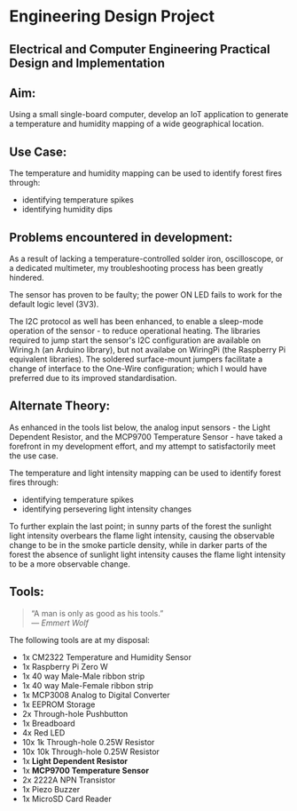 # Engineering Design Project

## Electrical and Computer Engineering Practical Design and Implementation

## Aim:
Using a small single-board computer, develop an IoT application to generate a temperature and humidity mapping of a wide geographical location.

## Use Case:
The temperature and humidity mapping can be used to identify forest fires through:
- identifying temperature spikes
- identifying humidity dips

## Problems encountered in development:
As a result of lacking a temperature-controlled solder iron, oscilloscope, or a dedicated multimeter, my troubleshooting process has been greatly hindered. 

The sensor has proven to be faulty; the power ON LED fails to work for the default logic level (3V3). 

The I2C protocol as well has been enhanced, to enable a sleep-mode operation of the sensor - to reduce operational heating. The libraries required to jump start the sensor's I2C configuration are available on Wiring.h (an Arduino library), but not availabe on WiringPi (the Raspberry Pi equivalent libraries). The soldered surface-mount jumpers facilitate a change of interface to the One-Wire configuration; which I would have preferred due to its improved standardisation.

## Alternate Theory:
As enhanced in the  tools list below, the analog input sensors - the Light Dependent Resistor, and the MCP9700 Temperature Sensor - have taked a forefront in my development effort, and my attempt to satisfactorily meet the use case.

The temperature and light intensity mapping can be used to identify forest fires through:
- identifying temperature spikes
- identifying persevering light intensity changes

To further explain the last point; in sunny parts of the forest the sunlight light intensity overbears the flame light intensity, causing the observable change to be in the smoke particle density, while in darker parts of the forest the absence of sunlight light intensity causes the flame light intensity to be a more observable change.

## Tools:
>“A man is only as good as his tools.”  
*― Emmert Wolf*

The following tools are at my disposal:
- 1x CM2322 Temperature and Humidity Sensor
- 1x Raspberry Pi Zero W
- 1x 40 way Male-Male ribbon strip
- 1x 40 way Male-Female ribbon strip
- 1x MCP3008 Analog to Digital Converter
- 1x EEPROM Storage
- 2x Through-hole Pushbutton
- 1x Breadboard
- 4x Red LED
- 10x 1k Through-hole 0.25W Resistor
- 10x 10k Through-hole 0.25W Resistor
- 1x **Light Dependent Resistor**
- 1x **MCP9700 Temperature Sensor**
- 2x 2222A NPN Transistor
- 1x Piezo Buzzer
- 1x MicroSD Card Reader

